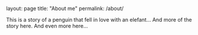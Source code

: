 layout: page
title: "About me"
permalink: /about/

This is a story of a penguin that fell in love with an elefant...
And more of the story here. And even more here...
